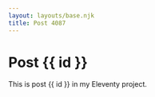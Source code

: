 ```yaml
---
layout: layouts/base.njk
title: Post 4087
---
```


# Post {{ id }}

This is post {{ id }} in my Eleventy project.
